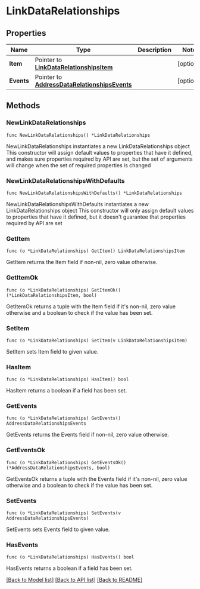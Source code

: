 # LinkDataRelationships

## Properties

Name | Type | Description | Notes
------------ | ------------- | ------------- | -------------
**Item** | Pointer to [**LinkDataRelationshipsItem**](LinkDataRelationshipsItem.md) |  | [optional] 
**Events** | Pointer to [**AddressDataRelationshipsEvents**](AddressDataRelationshipsEvents.md) |  | [optional] 

## Methods

### NewLinkDataRelationships

`func NewLinkDataRelationships() *LinkDataRelationships`

NewLinkDataRelationships instantiates a new LinkDataRelationships object
This constructor will assign default values to properties that have it defined,
and makes sure properties required by API are set, but the set of arguments
will change when the set of required properties is changed

### NewLinkDataRelationshipsWithDefaults

`func NewLinkDataRelationshipsWithDefaults() *LinkDataRelationships`

NewLinkDataRelationshipsWithDefaults instantiates a new LinkDataRelationships object
This constructor will only assign default values to properties that have it defined,
but it doesn't guarantee that properties required by API are set

### GetItem

`func (o *LinkDataRelationships) GetItem() LinkDataRelationshipsItem`

GetItem returns the Item field if non-nil, zero value otherwise.

### GetItemOk

`func (o *LinkDataRelationships) GetItemOk() (*LinkDataRelationshipsItem, bool)`

GetItemOk returns a tuple with the Item field if it's non-nil, zero value otherwise
and a boolean to check if the value has been set.

### SetItem

`func (o *LinkDataRelationships) SetItem(v LinkDataRelationshipsItem)`

SetItem sets Item field to given value.

### HasItem

`func (o *LinkDataRelationships) HasItem() bool`

HasItem returns a boolean if a field has been set.

### GetEvents

`func (o *LinkDataRelationships) GetEvents() AddressDataRelationshipsEvents`

GetEvents returns the Events field if non-nil, zero value otherwise.

### GetEventsOk

`func (o *LinkDataRelationships) GetEventsOk() (*AddressDataRelationshipsEvents, bool)`

GetEventsOk returns a tuple with the Events field if it's non-nil, zero value otherwise
and a boolean to check if the value has been set.

### SetEvents

`func (o *LinkDataRelationships) SetEvents(v AddressDataRelationshipsEvents)`

SetEvents sets Events field to given value.

### HasEvents

`func (o *LinkDataRelationships) HasEvents() bool`

HasEvents returns a boolean if a field has been set.


[[Back to Model list]](../README.md#documentation-for-models) [[Back to API list]](../README.md#documentation-for-api-endpoints) [[Back to README]](../README.md)


